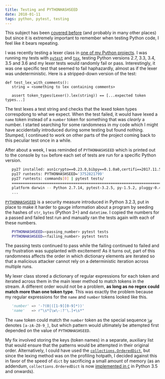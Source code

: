 ```yaml
---
title: Testing and PYTHONHASHSEED
date: 2018-01-11
tags: python, pytest, testing
---
```


This subject has been [covered
before](http://echorand.me/pythonhashseed-and-your-tests.html) (and probably in
many other places) but since it is extremely important to remember when testing
Python code, I feel like it bears repeating.

I was recently testing a lexer class in [one of my Python
projects](https://github.com/MisanthropicBit/bibpy). I was running my tests with
[`pytest`](https://docs.pytest.org/en/latest/) and
[`tox`](https://tox.readthedocs.io/en/latest/), testing Python versions 2.7,
3.3, 3.4, 3.5 and 3.6 and my lexer tests would randomly fail or pass.
Interestingly, it was one specific test that seemed to fail haphazardly, almost
as if the lexer was undeterministic. Here is a stripped-down version of the
test:

```{.python .numberLines}
def test_lex_with_comments():
   string = <something to lex containing comments>

   assert token_types(Lexer().lex(string)) == [...expected token types...]
```

The test lexes a test string and checks that the lexed token types correspdong
to what we expect. When the test failed, it would have lexed a `name` token
instead of a `number` token for something that was *clearly* a number. I started
searching for some randomness in my code which I might have accidentally
introduced during some testing but found nothing. Stumped, I continued to work
on other parts of the project coming back to this peculiar test once in a while.

After about a week, I was reminded of `PYTHONHASHSEED` which is printed out to
the console by `tox` before each set of tests are run for a specific Python
version.

```bash
   py27 installed: asn1crypto==0.23.0,bibpy==0.1.0a0,certifi==2017.11.5,cffi==1.11.2,chardet==3.0.4,coverage==4.4.2,coveralls==1.2.0,cram==0.7,cryptography==2.1.3,docopt==0.6.2,enum34==1.1.6,funcparserlib==0.3.6,idna==2.6,ipaddress==1.0.18,pep257==0.7.0,py==1.5.2,pycparser==2.18,pyOpenSSL==17.4.0,pyparsing==2.2.0,pytest==3.2.5,pytest-quickcheck==0.8.3,PyYAML==3.12,requests==2.18.4,six==1.11.0,urllib3==1.22
   py27 runtests: PYTHONHASHSEED='3752821799'
   py27 runtests: commands[0] | pytest tests/
   =========================================================================================== test session starts ============================================================================================
   platform darwin -- Python 2.7.14, pytest-3.2.5, py-1.5.2, pluggy-0.4.0
   ...
```

[`PYTHONHASHSEED`](https://docs.python.org/3.3/using/cmdline.html#envvar-PYTHONHASHSEED)
is a security measure introduced in Python 3.2.3, put in place to make it harder
to gauge information about a program by seeding the hashes of `str`, `bytes`
(Python 3+) and `datetime`. I copied the numbers for a passed and failed test
run and manually ran the tests again with each of these numbers.

```bash
   PYTHONHASHSEED=<passing_number> pytest tests
   PYTHONHASHSEED=<failing_number> pytest tests
```

The passing tests continued to pass while the failing continued to failed and my
frustration was supplanted with excitement! As it turns out, part of this
randomness affects the order in which dictionary elements are iterated so that a
malicious attacker cannot rely on a deterministic iteration across multiple
runs.

My lexer class stored a dictionary of regular expressions for each token and
iterated across them in the main lexer method to match tokens in the stream. A
different order would not be a problem, **as long as no regex could match more
than one token type**. This was exactly the problem because my regular
expressions for the `name` and `number` tokens looked like this.

```python
   'number' => '-?(0|([1-9][0-9]*))'
   'name'   => r"\s*[\w\-:?'\.]+\s*"
```

The `name` token could match the `number` token as the special sequence
[`\w`](https://docs.python.org/3.4/howto/regex.html) denotes `[a-zA-Z0-9_]`, but
which pattern would ultimately be attempted first depended on the value of
`PYTHONHASHSEED`.

My fix involved storing the keys (token names) in a separate, auxiliary list
that would ensure that the patterns would be attempted in their original order.
Alternatively, I could have used the
[`collections.OrderedDict`](https://docs.python.org/2/library/collections.html#collections.OrderedDict),
but since the lexing method was on the profiling hotpath, I decided against this
in favor of the speed of `dict` by sacrificing a small amount of memory (as an
addendum, `collections.OrderedDict` is now [implemented in
`C`](https://docs.python.org/3/whatsnew/3.5.html#whatsnew-ordereddict) in Python
3.5 and onwards).
